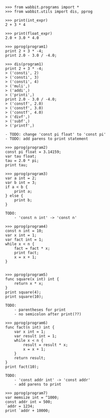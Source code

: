    >>> from wabbit.programs import *
    >>> from wabbit.utils import dis, pprog

    >>> print(int_expr)
    2 + 3 * 4

    >>> print(float_expr)
    2.0 + 3.0 * 4.0

    >>> pprog(program1)
    print 2 + 3 * -4;
    print 2.0 - 3.0 / -4.0;

    >>> dis(program1)
    print 2 + 3 * -4;
    > ('consti', 2)
    > ('consti', 3)
    > ('consti', 4)
    > ('muli',)
    > ('addi',)
    > ('printi',)
    print 2.0 - 3.0 / -4.0;
    > ('constf', 2.0)
    > ('constf', 3.0)
    > ('constf', 4.0)
    > ('divf',)
    > ('subf',)
    > ('printf',)

    - TODO: change 'const pi float' to 'const pi'
    - TODO: add parens to print statement

    >>> pprog(program2)
    const pi float = 3.14159;
    var tau float;
    tau = 2.0 * pi;
    print tau;

    >>> pprog(program3)
    var a int = 2;
    var b int = 3;
    if a < b {
        print a;
    } else {
        print b;
    }

    TODO: 
        - 'const n int' -> 'const n'

    >>> pprog(program4)
    const n int = 10;
    var x int = 1;
    var fact int = 1;
    while x < n {
        fact = fact * x;
        print fact;
        x = x + 1;
    }


    >>> pprog(program5)
    func square(x int) int {
        return x * x;
    }
    print square(4);
    print square(10);

    TODO:
        - parentheses for print
        - no semicolon after print(??)

    >>> pprog(program6)
    func fact(n int) int {
        var x int = 1;
        var result int = 1;
        while x < n {
            result = result * x;
            x = x + 1;
        }
        return result;
    }
    print fact(10);

    TODO:
        - 'const addr int' -> 'const addr'
        - add parens to print

    >>> pprog(program7)
    var memsize int = ^1000;
    const addr int = 500;
    `addr = 1234;
    print `addr + 10000;
